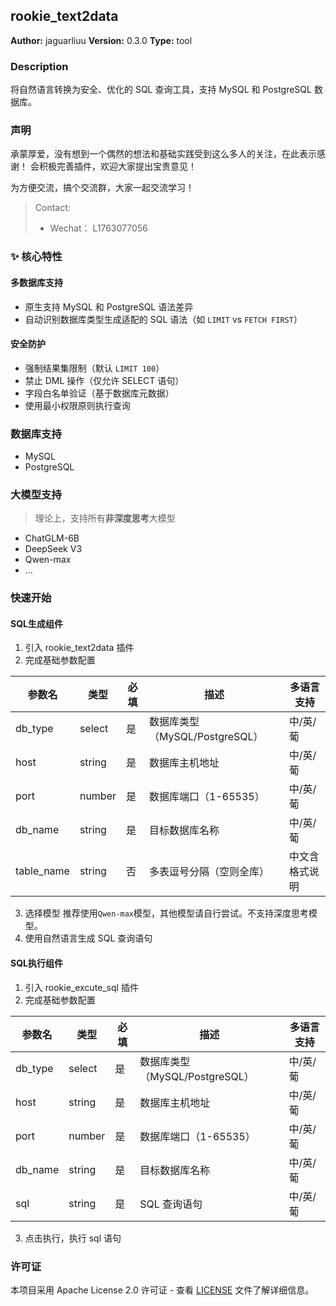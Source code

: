 ## rookie_text2data

**Author:** jaguarliuu
**Version:** 0.3.0
**Type:** tool

### Description
将自然语言转换为安全、优化的 SQL 查询工具，支持 MySQL 和 PostgreSQL 数据库。


### 声明
承蒙厚爱，没有想到一个偶然的想法和基础实践受到这么多人的关注，在此表示感谢！
会积极完善插件，欢迎大家提出宝贵意见！

为方便交流，搞个交流群，大家一起交流学习！


> Contact:
>  - Wechat： L1763077056

### ✨ 核心特性

#### ​**多数据库支持**
- 原生支持 MySQL 和 PostgreSQL 语法差异
- 自动识别数据库类型生成适配的 SQL 语法（如 `LIMIT` vs `FETCH FIRST`）

#### ​**安全防护**
- 强制结果集限制（默认 `LIMIT 100`）
- 禁止 DML 操作（仅允许 SELECT 语句）
- 字段白名单验证（基于数据库元数据）
- 使用最小权限原则执行查询


### 数据库支持
- MySQL
- PostgreSQL

### 大模型支持

> 理论上，支持所有**非深度思考**大模型

- ChatGLM-6B
- DeepSeek V3
- Qwen-max
- ...

### 快速开始
#### SQL生成组件
1. 引入 rookie_text2data 插件
2. 完成基础参数配置

| 参数名    | 类型     | 必填 | 描述                           | 多语言支持                |
|-----------|----------|------|--------------------------------|---------------------------|
| db_type   | select   | 是   | 数据库类型（MySQL/PostgreSQL） | 中/英/葡                  |
| host      | string   | 是   | 数据库主机地址                 | 中/英/葡                  |
| port      | number   | 是   | 数据库端口（1-65535）          | 中/英/葡                  |
| db_name   | string   | 是   | 目标数据库名称                 | 中/英/葡                  |
| table_name| string   | 否   | 多表逗号分隔（空则全库）       | 中文含格式说明            |

3. 选择模型
推荐使用`Qwen-max`模型，其他模型请自行尝试。不支持深度思考模型。
4. 使用自然语言生成 SQL 查询语句

#### SQL执行组件
1. 引入 rookie_excute_sql 插件
2. 完成基础参数配置

| 参数名    | 类型     | 必填 | 描述                           | 多语言支持                |
|-----------|----------|------|--------------------------------|---------------------------|
| db_type   | select   | 是   | 数据库类型（MySQL/PostgreSQL） | 中/英/葡                  |
| host      | string   | 是   | 数据库主机地址                 | 中/英/葡                  |
| port      | number   | 是   | 数据库端口（1-65535）          | 中/英/葡                  |
| db_name   | string   | 是   | 目标数据库名称                 | 中/英/葡                  |
| sql       | string   | 是   | SQL 查询语句                   | 中/英/葡                  |


3. 点击执行，执行 sql 语句

### 许可证

本项目采用 Apache License 2.0 许可证 - 查看 [LICENSE](LICENSE) 文件了解详细信息。